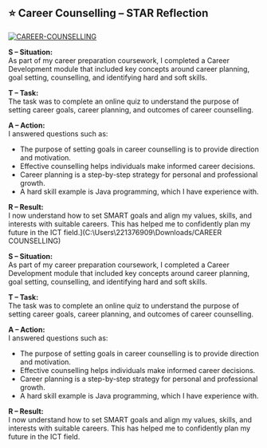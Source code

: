## ⭐ Career Counselling – STAR Reflection

<a href="https://ibb.co/YVyDgx1"><img src="https://i.ibb.co/CSMJLfY/CAREER-COUNSELLING.png" alt="CAREER-COUNSELLING" border="0"></a>

**S – Situation:**  
As part of my career preparation coursework, I completed a Career Development module that included key concepts around career planning, goal setting, counselling, and identifying hard and soft skills.

**T – Task:**  
The task was to complete an online quiz to understand the purpose of setting career goals, career planning, and outcomes of career counselling.

**A – Action:**  
I answered questions such as:  
- The purpose of setting goals in career counselling is to provide direction and motivation.  
- Effective counselling helps individuals make informed career decisions.  
- Career planning is a step-by-step strategy for personal and professional growth.  
- A hard skill example is Java programming, which I have experience with.

**R – Result:**  
I now understand how to set SMART goals and align my values, skills, and interests with suitable careers. This has helped me to confidently plan my future in the ICT field.](C:\Users\221376909\Downloads/CAREER COUNSELLING)

**S – Situation:**  
As part of my career preparation coursework, I completed a Career Development module that included key concepts around career planning, goal setting, counselling, and identifying hard and soft skills.

**T – Task:**  
The task was to complete an online quiz to understand the purpose of setting career goals, career planning, and outcomes of career counselling.

**A – Action:**  
I answered questions such as:  
- The purpose of setting goals in career counselling is to provide direction and motivation.  
- Effective counselling helps individuals make informed career decisions.  
- Career planning is a step-by-step strategy for personal and professional growth.  
- A hard skill example is Java programming, which I have experience with.

**R – Result:**  
I now understand how to set SMART goals and align my values, skills, and interests with suitable careers. This has helped me to confidently plan my future in the ICT field.
